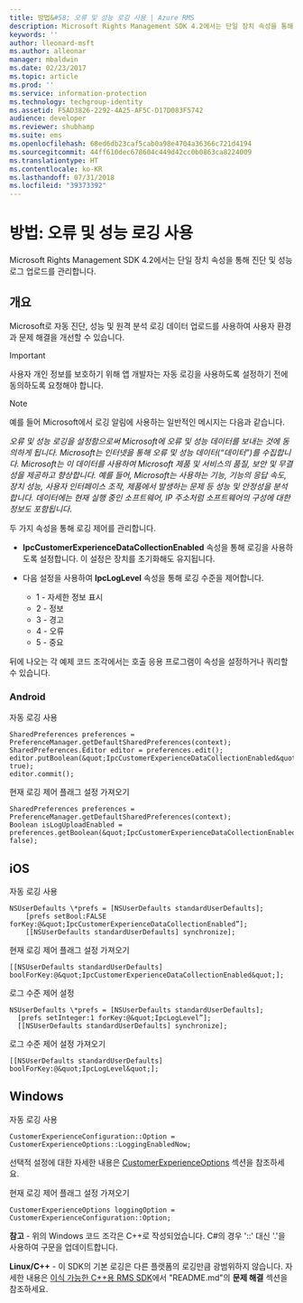 ```yaml
---
title: 방법&#58; 오류 및 성능 로깅 사용 | Azure RMS
description: Microsoft Rights Management SDK 4.2에서는 단일 장치 속성을 통해 진단 및 성능 로그 업로드를 관리합니다.
keywords: ''
author: lleonard-msft
ms.author: alleonar
manager: mbaldwin
ms.date: 02/23/2017
ms.topic: article
ms.prod: ''
ms.service: information-protection
ms.technology: techgroup-identity
ms.assetid: F5AD3826-2292-4A25-AF5C-D17D083F5742
audience: developer
ms.reviewer: shubhamp
ms.suite: ems
ms.openlocfilehash: 68ed6db23caf5cab0a98e4704a36366c721d4194
ms.sourcegitcommit: 44ff610dec678604c449d42cc0b0863ca8224009
ms.translationtype: HT
ms.contentlocale: ko-KR
ms.lasthandoff: 07/31/2018
ms.locfileid: "39373392"
---
```

# <a name="how-to-enable-error-and-performance-logging"></a>방법: 오류 및 성능 로깅 사용
Microsoft Rights Management SDK 4.2에서는 단일 장치 속성을 통해 진단 및 성능 로그 업로드를 관리합니다.

## <a name="overview"></a>개요 ##
Microsoft로 자동 진단, 성능 및 원격 분석 로깅 데이터 업로드를 사용하여 사용자 환경과 문제 해결을 개선할 수 있습니다. 

> [!IMPORTANT] 
> 사용자 개인 정보를 보호하기 위해 앱 개발자는 자동 로깅을 사용하도록 설정하기 전에 동의하도록 요청해야 합니다.

> [!NOTE]
> 예를 들어 Microsoft에서 로깅 알림에 사용하는 일반적인 메시지는 다음과 같습니다. 
>
> *오류 및 성능 로깅을 설정함으로써 Microsoft에 오류 및 성능 데이터를 보내는 것에 동의하게 됩니다.  Microsoft는 인터넷을 통해 오류 및 성능 데이터(“데이터”)를 수집합니다.  Microsoft는 이 데이터를 사용하여 Microsoft 제품 및 서비스의 품질, 보안 및 무결성을 제공하고 향상합니다.  예를 들어, Microsoft는 사용하는 기능, 기능의 응답 속도, 장치 성능, 사용자 인터페이스 조작, 제품에서 발생하는 문제 등 성능 및 안정성을 분석합니다.  데이터에는 현재 실행 중인 소프트웨어, IP 주소처럼 소프트웨어의 구성에 대한 정보도 포함됩니다.*  

두 가지 속성을 통해 로깅 제어를 관리합니다.

-   **IpcCustomerExperienceDataCollectionEnabled** 속성을 통해 로깅을 사용하도록 설정합니다. 이 설정은 장치를 초기화해도 유지됩니다.
-   다음 설정을 사용하여 **IpcLogLevel** 속성을 통해 로깅 수준을 제어합니다.

    * 1 - 자세한 정보 표시
    * 2 - 정보
    * 3 - 경고
    * 4 - 오류
    * 5 - 중요

뒤에 나오는 각 예제 코드 조각에서는 호출 응용 프로그램이 속성을 설정하거나 쿼리할 수 있습니다.

### <a name="android"></a>Android ###
자동 로깅 사용

    SharedPreferences preferences = PreferenceManager.getDefaultSharedPreferences(context);
    SharedPreferences.Editor editor = preferences.edit();
    editor.putBoolean(&quot;IpcCustomerExperienceDataCollectionEnabled&quot;, true);
    editor.commit();

현재 로깅 제어 플래그 설정 가져오기

    SharedPreferences preferences = PreferenceManager.getDefaultSharedPreferences(context);
    Boolean isLogUploadEnabled = preferences.getBoolean(&quot;IpcCustomerExperienceDataCollectionEnabled&quot;, false);

## <a name="ios"></a>iOS ##
자동 로깅 사용

    NSUserDefaults \*prefs = [NSUserDefaults standardUserDefaults];
        [prefs setBool:FALSE forKey:@&quot;IpcCustomerExperienceDataCollectionEnabled”];
        [[NSUserDefaults standardUserDefaults] synchronize];

현재 로깅 제어 플래그 설정 가져오기

    [[NSUserDefaults standardUserDefaults] boolForKey:@&quot;IpcCustomerExperienceDataCollectionEnabled&quot;];

로그 수준 제어 설정

    NSUserDefaults \*prefs = [NSUserDefaults standardUserDefaults];
      [prefs setInteger:1 forKey:@&quot;IpcLogLevel”];
      [[NSUserDefaults standardUserDefaults] synchronize];

로그 수준 제어 설정 가져오기

    [[NSUserDefaults standardUserDefaults] boolForKey:@&quot;IpcLogLevel&quot;];
 

## <a name="windows"></a>Windows ##
자동 로깅 사용

    CustomerExperienceConfiguration::Option = CustomerExperienceOptions::LoggingEnabledNow;

선택적 설정에 대한 자세한 내용은 [CustomerExperienceOptions](https://msdn.microsoft.com/library/microsoft.rightsmanagement.customerexperienceoptions.aspx) 섹션을 참조하세요.

현재 로깅 제어 플래그 설정 가져오기

    CustomerExperienceOptions loggingOption = CustomerExperienceConfiguration::Option;


**참고** - 위의 Windows 코드 조각은 C++로 작성되었습니다. C\#의 경우 '::' 대신 '.'을 사용하여 구문을 업데이트합니다.

**Linux/C++** - 이 SDK의 기본 로깅은 다른 플랫폼의 로깅만큼 광범위하지 않습니다. 자세한 내용은 [이식 가능한 C++용 RMS SDK](https://github.com/AzureAD/rms-sdk-for-cpp#troubleshooting)에서 "README.md"의 **문제 해결** 섹션을 참조하세요.
